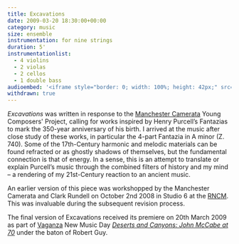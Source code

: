 ```yaml
---
title: Excavations
date: 2009-03-20 18:30:00+00:00
category: music
size: ensemble
instrumentation: for nine strings
duration: 5'
instrumentationlist:
  - 4 violins
  - 2 violas
  - 2 cellos
  - 1 double bass
audioembed: '<iframe style="border: 0; width: 100%; height: 42px;" src="https://bandcamp.com/EmbeddedPlayer/track=2793036997/size=small/bgcol=ffffff/linkcol=0687f5/transparent=true/" seamless><a href="http://hear.chrisswithinbank.net/track/excavations">Excavations by Chris Swithinbank</a></iframe>'
withdrawn: true
---
```


_Excavations_ was written in response to the [Manchester Camerata](http://www.manchestercamerata.com/) Young Composers' Project, calling for works inspired by Henry Purcell’s Fantazias to mark the 350-year anniversary of his birth. I arrived at the music after close study of these works, in particular the 4-part Fantazia in A minor (Z. 740). Some of the 17th-Century harmonic and melodic materials can be found refracted or as ghostly shadows of themselves, but the fundamental connection is that of energy. In a sense, this is an attempt to translate or explain Purcell’s music through the combined filters of history and my mind – a rendering of my 21st-Century reaction to an ancient music.

An earlier version of this piece was workshopped by the Manchester Camerata and Clark Rundell on October 2nd 2008 in Studio 6 at the [RNCM](http://www.rncm.ac.uk/). This was invaluable during the subsequent revision process.

The final version of Excavations received its premiere on 20th March 2009 as part of [Vaganza](http://www.vaganza.manchester.ac.uk/) New Music Day [_Deserts and Canyons: John McCabe at 70_](http://www.arts.manchester.ac.uk/martinharriscentre/mhceventspage.php?eventid=644) under the baton of Robert Guy.
